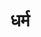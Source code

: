 ---
title: धर्म
position: 9
type: chapter

parent:
  type: book

children:
  type: sutra
  count: 36

---